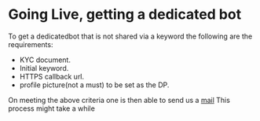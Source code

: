 # Going Live, getting a dedicated bot

To get a dedicatedbot that is not shared via a keyword the following are the requirements:


- KYC document.
- Initial keyword.
- HTTPS callback url.
- profile picture(not a must) to be set as the DP.


On meeting the above criteria one is then able to send us a [mail](collscodes@gmail.com) This process might take a while